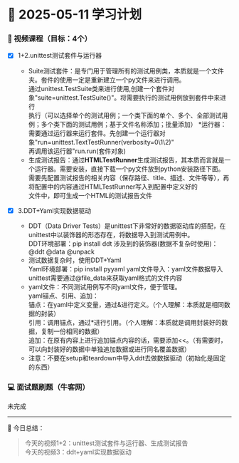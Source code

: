 # 📆 2025-05-11 学习计划

### 🎥 视频课程（目标：4个）

- [x] 1+2.unittest测试套件与运行器
    * Suite测试套件：是专门用于管理所有的测试用例类，本质就是一个文件夹。套件的使用一定是重新建立一个py文件来进行调用。<br/>
    通过unittest.TestSuite类来进行使用,创建一个套件对象"suite=unittest.TestSuite()"。将需要执行的测试用例放到套件中来进行<br/>
    执行（可以选择单个的测试用例；一个类下面的单个、多个、全部测试用例；多个类下面的测试用例；基于文件名称添加；批量添加）
    *运行器：需要通过运行器来运行套件。先创建一个运行器对象"run=unittest.TextTestRunner(verbosity=0\1\2)"<br/>
    再调用该运行器"run.run(套件对象)
    * 生成测试报告：通过**HTMLTestRunner**生成测试报告，其本质而言就是一个运行器。需要安装，直接下载一个py文件放到python安装路径下面。<br/>
    需要先配置测试报告的相关内容（保存路径、title、描述、文件等等），再将配置中的内容通过HTMLTestRunner写入到配置中定义好的<br/>
    文件中，即可生成一个HTML的测试报告文件

- [x] 3.DDT+Yaml实现数据驱动
    * DDT（Data Driver Tests）是unittest下非常好的数据驱动库的搭配，在unittest中以装饰器的形态存在，将数据导入到测试用例中。<br/>
      DDT环境部署：pip install ddt    涉及到的装饰器(数据不复杂时使用)：@ddt   @data   @unpack
    * 测试数据复杂时，使用DDT+Yaml<br/>
      Yaml环境部署：pip install pyyaml    yaml文件导入：yaml文件数据导入unittest需要通过@file_data来获取yaml格式的文件内容
     * yaml文件：不同测试用例写不同yaml文件，便于管理。<br/>
       yaml锚点、引用、追加：<br/>
        锚点：在yaml中定义变量，通过&进行定义。（个人理解：本质就是相同数据的封装）<br/>
        引用：调用锚点，通过*进行引用。（个人理解：本质就是调用封装好的数据，复制一份相同的数据）<br/>
        追加：在原有内容上进行追加锚点内容的话，需要添加<<。（有需要时，可以向封装好的数据中单独追加数据或进行同名覆盖数据）
     * 注意：不要在setup和teardown中导入ddt去做数据驱动（初始化是固定的东西）

### 💻 面试题刷题（牛客网）

未完成

---

📝 今日总结：
> 今天的视频1+2：unittest测试套件与运行器、生成测试报告<br/>
  今天的视频3：ddt+yaml实现数据驱动
